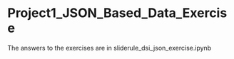 # Project1_JSON_Based_Data_Exercise

The answers to the exercises are in sliderule_dsi_json_exercise.ipynb
